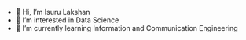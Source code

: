 - 👋 Hi, I’m Isuru Lakshan 
- 👀 I’m interested in Data Science
- 🌱 I’m currently learning Information and Communication Engineering

<!---
Isuru-LK/Isuru-LK is a ✨ special ✨ repository because its `README.md` (this file) appears on your GitHub profile.
You can click the Preview link to take a look at your changes.
--->
